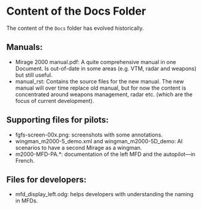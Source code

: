 # Content of the Docs Folder # 

The content of the `Docs` folder has evolved historically. 

## Manuals: ##
* Mirage 2000 manual.pdf: A quite comprehensive manual in one Document. Is out-of-date in some areas (e.g. VTM, radar and weapons) but still useful.
* manual_rst: Contains the source files for the new manual. The new manual will over time replace old manual, but for now the content is concentrated around weapons management, radar etc. (which are the focus of current development).

## Supporting files for pilots: ##
* fgfs-screen-00x.png: screenshots with some annotations.
* wingman_m2000-5_demo.xml and wingman_m2000-5D_demo: AI scenarios to have a second Mirage as a wingman.
* m2000-MFD-PA.*: documentation of the left MFD and the autopilot—in French.

## Files for developers: ##
* mfd_display_left.odg: helps developers with understanding the naming in MFDs.

